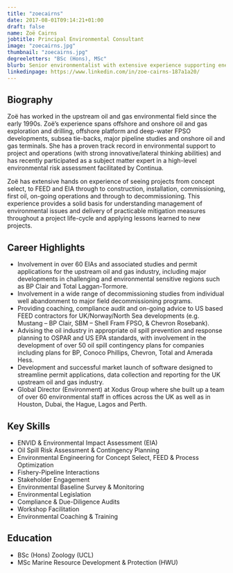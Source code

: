 ```yaml
---
title: "zoecairns"
date: 2017-08-01T09:14:21+01:00
draft: false
name: Zoë Cairns
jobtitle: Principal Environmental Consultant
image: "zoecairns.jpg"
thumbnail: "zoecairns.jpg"
degreeletters: "BSc (Hons), MSc"
blurb: Senior environmentalist with extensive experience supporting energy projects from concept select through to decommissioning.
linkedinpage: https://www.linkedin.com/in/zoe-cairns-187a1a20/
---
```


## Biography

<p>
    Zoë has worked in the upstream oil and gas environmental field since
    the early 1990s. Zoë’s experience spans offshore and onshore oil and
    gas exploration and drilling, offshore platform and deep-water FPSO
    developments, subsea tie-backs, major pipeline studies and onshore
    oil and gas terminals. She has a proven track record in environmental
    support to project and operations (with strong innovative/lateral thinking
    abilities) and has recently participated as a subject matter expert in a
    high-level environmental risk assessment facilitated by Continua.                   
</p>
<p>
    Zoë has extensive hands on experience of seeing projects from
    concept select, to FEED and EIA through to construction, installation,
    commissioning, first oil, on-going operations and through to
    decommissioning. This experience provides a solid basis for
    understanding management of environmental issues and delivery of
    practicable mitigation measures throughout a project life-cycle and
    applying lessons learned to new projects.
</p>

## Career Highlights

* Involvement in over 60 EIAs and associated studies and permit
applications for the upstream oil and gas industry, including major
developments in challenging and environmental sensitive regions
such as BP Clair and Total Laggan-Tormore.
* Involvement in a wide range of decommissioning studies from individual
well abandonment to major field decommissioning programs.
* Providing coaching, compliance audit and on-going advice to US
based FEED contractors for UK/Norway/North Sea developments (e.g.
Mustang – BP Clair, SBM – Shell Fram FPSO, & Chevron Rosebank).
* Advising the oil industry in appropriate oil spill prevention and response
planning to OSPAR and US EPA standards, with involvement in the
development of over 50 oil spill contingency plans for companies
including plans for BP, Conoco Phillips, Chevron, Total and Amerada
Hess.
* Development and successful market launch of software designed to
streamline permit applications, data collection and reporting for the
UK upstream oil and gas industry.
* Global Director (Environment) at Xodus Group where she built up a
team of over 60 environmental staff in offices across the UK as well as
in Houston, Dubai, the Hague, Lagos and Perth.

<split>

## Key Skills

* ENVID & Environmental Impact Assessment (EIA)
* Oil Spill Risk Assessment & Contingency Planning
* Environmental Engineering for Concept Select, FEED & Process Optimization
* Fishery-Pipeline Interactions
* Stakeholder Engagement
* Environmental Baseline Survey & Monitoring
* Environmental Legislation
* Compliance & Due-Diligence Audits
* Workshop Facilitation
* Environmental Coaching & Training

## Education
* BSc (Hons) Zoology (UCL)
* MSc Marine Resource Development & Protection (HWU)